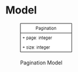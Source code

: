 # Model

<figure><img src="../../../.gitbook/assets/pagination_model_frontend_class.drawio.png" alt=""><figcaption><p>Pagination Model</p></figcaption></figure>

